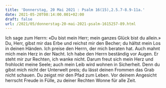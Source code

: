 ```yaml
---
title: 'Donnerstag, 20 Mai 2021 : Psalm 16(15),2.5.7-8.9-11a.'
date: 2021-05-20T08:14:00.001+02:00
draft: false
url: /2021/05/donnerstag-20-mai-2021-psalm-1615257-89.html
---
```


Ich sage zum Herrn: «Du bist mein Herr; mein ganzes Glück bist du allein.» Du, Herr, gibst mir das Erbe und reichst mir den Becher; du hältst mein Los in deinen Händen. Ich preise den Herrn, der mich beraten hat. Auch mahnt mich mein Herz in der Nacht. Ich habe den Herrn beständig vor Augen. Er steht mir zur Rechten, ich wanke nicht. Darum freut sich mein Herz und frohlockt meine Seele; auch mein Leib wird wohnen in Sicherheit. Denn du gibst mich nicht der Unterwelt preis; du lässt deinen Frommen das Grab nicht schauen. Du zeigst mir den Pfad zum Leben. Vor deinem Angesicht herrscht Freude in Fülle, zu deiner Rechten Wonne für alle Zeit.